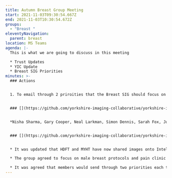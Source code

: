 ```yaml
---
title: Autumn Breast Group Meeting
start: 2021-11-03T09:30:54.667Z
end: 2021-11-03T10:30:54.672Z
groups:
  - "Breast "
eleventyNavigation:
  parent: breast
location: MS Teams
agenda: |-
  This is what we are going to discuss in this meeting

  * Trust Updates
  * YIC Update
  * Breast SIG Priorities
minutes: >-
  ### Actions


  1. To email through 2 priroities that the Breast SIG should focus on to [yorkshireimagingcollaborative@nhs.net](mailto:yorkshireimagingcollaborative@nhs.net) \[new for members]


  ### [](https://github.com/yorkshire-imaging-collaborative/yorkshire-imaging-collaborative.github.io/blob/master/src/meetings/2021-11-03-breast.md#attendance)Attendance


  *Nisha Sharma, Gary Cooper, Neal Larkman, Simon Dennis, Sarah Fox, Julie Simpson*


  ### [](https://github.com/yorkshire-imaging-collaborative/yorkshire-imaging-collaborative.github.io/blob/master/src/meetings/2021-11-03-breast.md#key-discussion-points)Key Discussion Points


  * It was updated that HDFT and MYHT have now shared images onto Intelerad. The pilot is due to take place in November/December. The pricing matrix has been produced and has been adopted by BTHFT so far for both insource and collaborative reporting. Bid for additional funding for homeworking stations and additional IT support has been submitted. 5 project managers have been recruited (all radiographers), three of which will be supporting SIG work.

  * The group agreed to focus on male breast protocols and pain clinic pathways.

  * It was agreed that members would send through two priorities each that should be focussed on.
---
```

